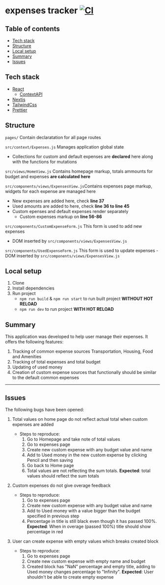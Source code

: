 # expenses tracker [![CI](https://github.com/InnoWave-Tech/expenses-tracker-react/actions/workflows/deploy.yml/badge.svg)](https://github.com/InnoWave-Tech/expenses-tracker-react/actions/workflows/deploy.yml)

## Table of contents
  * [Tech stack](#tech-stack)
  * [Structure](#structure)
  * [Local setup](#local-setup)
  * [Summary](#summary)
  * [Issues](#issues)

## Tech stack

- [React](https://reactjs.org/)
   - [ContextAPI](https://reactjs.org/docs/context.html)
- [Nextjs](https://nextjs.org/)
- [TailwindCss](https://tailwindcss.com/)
- [Prettier](https://prettier.io/)

## Structure 

`pages/` Contain declaratation for all page routes

`src/context/Expenses.js` Manages application global state
   - Collections for custom and default expenses are **declared** here along with the functions  for mutations

`src/views/HomeView.js` Contains homepage markup, totals ammounts for budget and expenses **are calculated here** 

`src/components/views/ExpensesView.js`Contains expenses page markup, widgets for each expense are managed here
   - New expenses are added here, check **line 37**
   - Used amounts are added to here, check **line 36 to line 45**
   - Custom epenses and default expenses render separately
      - Custom expenses markup on **line 56-86**
      
`src/components/CustomExpenseForm.js` This form is used to add new expenses
   - DOM inserted by `src/components/views/ExpensesView.js`

`src/components/UsedExpenseForm.js` This form is used to update expenses
    - DOM inserted by `src/components/views/ExpensesView.js`
## Local setup

1. Clone
2. Install dependencies
3. Run project
   - `npm run build` & `npm run start` to run built project **WITHOUT HOT RELOAD**
   - `npm run dev` to run project **WITH HOT RELOAD** 
    
## Summary
This application was developed to help user manage their expenses. It offers the following features:

1. Tracking of common expense sources Transportation, Housing, Food and Amenities
2. Tracking of total expenses and total budget
3. Updating of used money
4. Creation of custom expense sources that functionally should be similar to the default common expenses

<hr>


## Issues
The following bugs have been opened:

1. Total values on home page do not reflect actual total when custom expenses are added

   - Steps to reproduce:
     1. Go to Homepage and take note of total values
     2. Go to expenses page
     3. Create new custom expense with any budget value and name
     4. Add to Used money in the new custom expense by clicking Pencil and then saving
     5. Go back to Home page
     6. Total values are not reflecting the sum totals. **Expected**: total values should reflect the sum totals

2. Custom expenses do not give overage feedback

   - Steps to reproduce:
     1. Go to expenses page
     2. Create new custom expense with any budget value and name
     3. Add to Used money with a value bigger than the budget specified in previous step
     4. Percentage in title is still black even though it has passed 100%. **Expected**: When in overage (passed 100%) title should show percentage in red

3. User can create expense with empty values which breaks created block
   - Steps to reproduce:
     1. Go to expenses page
     2. Create new custom expense with empty name and budget
     3. Created block has "NaN" percentage and empty title, adding to Used money changes percentage to "Infinity". **Expected**: User shouldn't be able to create empty expense
